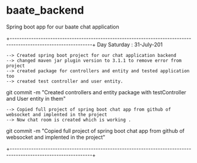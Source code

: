 # baate_backend
Spring boot app for our baate chat application


+----------------------------------------------------------------------------------------------------------------+
Day Saturday : 31-July-201

	--> Created spring boot project for our chat application backend
	--> changed maven jar plugin version to 3.1.1 to remove error from project
	--> created package for controllers and entity and tested application too
	--> created test controller and user entity.

git commit -m "Created controllers and entity package with testController and User entity in them"


	--> Copied full project of spring boot chat app from github of websocket and implented in the project
	--> Now chat room is created which is working .

git commit -m "Copied full project of spring boot chat app from github of websocket and implented in the project"

+----------------------------------------------------------------------------------------------------------------+